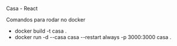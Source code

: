 Casa - React

Comandos para rodar no docker

- docker build -t casa .
- docker run -d --casa casa --restart always -p 3000:3000 casa .